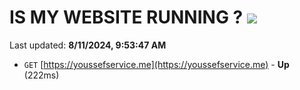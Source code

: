 # IS MY WEBSITE RUNNING ? [![](https://img.shields.io/static/v1?label=Sponsor&message=%E2%9D%A4&logo=GitHub&color=%23fe8e86)](https://github.com/sponsors/Youssef-Lehmam)

Last updated: **8/11/2024, 9:53:47 AM**

- `GET` [https://youssefservice.me](https://youssefservice.me) - **Up** (222ms)
